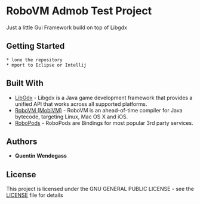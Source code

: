 # RoboVM Admob Test Project

Just a little Gui Framework build on top of Libgdx

## Getting Started

```
* lone the repository
* mport to Eclipse or Intellij
```
## Built With

* [LibGdx](https://libgdx.badlogicgames.com/) - Libgdx is a Java game development framework that provides a unified API that works across all supported platforms. 
* [RoboVM (MobiVM)](https://github.com/MobiVM/robovm) - RoboVM is an ahead-of-time compiler for Java bytecode, targeting Linux, Mac OS X and iOS.
* [RoboPods](https://github.com/MobiVM/robovm-robopods) - RoboPods are Bindings for most popular 3rd party services.

## Authors

* **Quentin Wendegass** 


## License

This project is licensed under the GNU GENERAL PUBLIC LICENSE - see the [LICENSE](LICENSE) file for details


